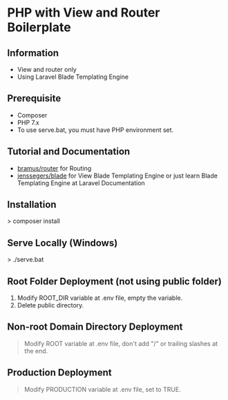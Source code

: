 # PHP with View and Router Boilerplate
## Information
- View and router only
- Using Laravel Blade Templating Engine

## Prerequisite
- Composer
- PHP 7.x
- To use serve.bat, you must have PHP environment set.

## Tutorial and Documentation
- [bramus/router](https://github.com/bramus/router) for Routing
- [jenssegers/blade](https://github.com/jenssegers/blade) for View Blade Templating Engine or just learn Blade Templating Engine at Laravel Documentation

## Installation
\> composer install

## Serve Locally (Windows)
\> ./serve.bat

## Root Folder Deployment (not using public folder)
1.  Modify ROOT_DIR variable at .env file, empty the variable.
2.  Delete public directory.

## Non-root Domain Directory Deployment
> Modify ROOT variable at .env file, don't add "/" or trailing slashes at the end.

## Production Deployment
> Modify PRODUCTION variable at .env file, set to TRUE.